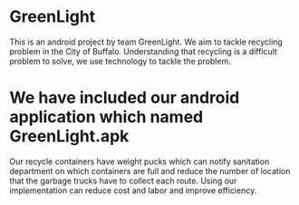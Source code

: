 # GreenLight

This is an android project by team GreenLight.  We aim to tackle recycling problem in the City of Buffalo.
Understanding that recycling is a difficult problem to solve, we use technology to tackle the problem.

# We have included our android application which named GreenLight.apk 

Our recycle containers have weight pucks which can notify sanitation department on which containers are full and reduce the number of location
that the garbage trucks have to collect each route.
Using our implementation can reduce cost and labor and improve efficiency.



